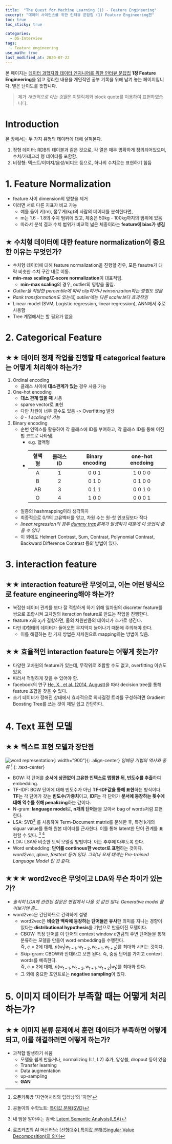 ```yaml
---
title:  "The Quest for Machine Learning (1) - Feature Engineering"
excerpt: "데이터 사이언스를 위한 인터뷰 문답집 (1) Feature Engineering편"
toc: true
toc_sticky: true

categories:
  - DS-Interview
tags:
  - Feature engineering
use_math: true
last_modified_at: 2020-07-22
---
```


본 페이지는 [데이터 과학자와 데이터 엔지니어를 위한 인터뷰 문답집](http://www.kyobobook.co.kr/product/detailViewKor.laf?ejkGb=KOR&mallGb=KOR&barcode=9791190665230&orderClick=LOA&Kc=) **1장 Feature Engineering**을 읽고 정리한 내용을 개인적인 공부 기록을 위해 남겨 놓는 페이지입니다. 별은 난이도를 뜻합니다.

> 제가 *개인적으로 아는 것들*은 이탤릭체와 block quote를 이용하여 표현하였습니다.

# Introduction

본 장에서는 두 가지 유형의 데이터에 대해 살펴본다.
1. 정형 데이터: RDB의 테이블과 같은 것으로, 각 열은 매우 명확하게 정의되어있으며, 수치/카테고리 형 데이터를 포함함.
2. 비정형: 텍스트/이미지/음성/비디오 등으로, 하나의 수치로는 표현하기 힘듬

# 1. Feature Normalization

- feature 사이 dimension의 영향을 제거
- 이러면 서로 다른 지표가 비교 가능
    - 예를 들어 키(m), 몸무게(kg)의 사람의 데이터를 분석한다면,
    - m는 1.6 - 1.8의 수치 범위에 있고, 체중은 50kg - 100kg까지의 범위에 있음
    - 따라서 분석 결과 수치 범위가 비교적 넓은 체중이라는 **feature에 bias가 생김**

## ★ 수치형 데이터에 대한 feature normalization이 중요한 이유는 무엇인가?

- 수치형 데이터에 대해 feature normalization을 진행할 경우, 모든 feautre가 대략 비슷한 수치 구간 내로 이동.
- **min-max scaling/Z-score normalization**이 대표적임.
    - **min-max scaling**의 경우, outlier의 영향을 줄임.
- *Outlier을 적당한 percentile에 따라 clip하거나 winsorization하는 방법도 있음*
- *Rank transformation도 있는데, outlier에는 다른 scaler보다 효과적임*
- Linear model (SVM, Logistic regression, linear regression), ANN에서 주로 사용함
- Tree 계열에서는 할 필요가 없음


# 2. Categorical Feature

## ★★ 데이터 정제 작업을 진행할 때 categorical feature는 어떻게 처리해야 하는가?

1. Ordinal encoding
    - 클래스 사이에 **대소관계가 있는** 경우 사용 가능
2. One-hot encoding
    - **대소 관계 없을 때** 사용
    - sparse vector로 표현
    - 다만 차원이 너무 클수도 있음 -> Overfitting 발생
    - *0 - 1 scaling이 가능*
3. Binary encoding
    - 순번 인덱스를 활용하여 각 클래스에 ID를 부여하고, 각 클래스 ID를 통해 이진법 코드로 나타냄.
        - e.g. 혈액형
        - |혈액형|클래스 ID|Binary encoding| one-hot encdoing |
            |:----:|:----:|:----:|:----:|
            |A|1|0 0 1|1 0 0 0|
            |B|2|0 1 0|0 1 0 0|
            |AB|3|0 1 1 |0 0 1 0|
            |O|4|1 0 0|0 0 0 1|
    - 일종의 hashmapping이라 생각하자
    - 최종적으로 0/1의 고유벡터를 얻고, 차원 수는 원-핫 인코딩보다 작다
    - *linear regression의 경우 [dummy trap](https://towardsdatascience.com/one-hot-encoding-multicollinearity-and-the-dummy-variable-trap-b5840be3c41a)문제가 발생하기 때문에 이 방법이 좋을 수 있다*
    - 이 외에도 Helmert Contrast, Sum, Contrast, Polynomial Contrast, Backward Difference Contrast 등의 방법이 있다.

# 3. interaction feature

## ★★ interaction feature란 무엇이고, 이는 어떤 방식으로 feature engineering해야 하는가?

- 복잡한 데이터 관계를 보다 잘 적합하게 하기 위해 일차원의 discreter feature를 쌍으로 조합시켜 고차원의 iteraction feature로 만드는 작업을 진행한다.
- feature $x_i$와 $x_j$가 결합하면, 둘의 차원만큼의 데이터가 추가로 생긴다.
- 다만 ID형태의 데이터가 들어오면 무지막지 늘어나기 때문에 주의해야 한다.
    - 이를 해결하는 한 가지 방법은 저차원으로 mapping하는 방법이 있음.

## ★★ 효율적인 interaction feature는 어떻게 찾는가?

- 다양한 고차원의 feature가 있는데, 무작위로 조합할 수도 없고, overfitting 이슈도 있음.
- 따라서 적절하게 찾을 수 있어야 함.
- facebook의 연구 [He, X., et al. (2014, August)](https://research.fb.com/wp-content/uploads/2016/11/practical-lessons-from-predicting-clicks-on-ads-at-facebook.pdf)을 따라 decision tree를 통해 feature 조합을 찾을 수 있다.
- 초기 데이터가 정해진 상태에서 효과적으로 의사결정 트리를 구성하려면 Gradient Boosting Tree를 쓰는 것이 제일 쉽고 간단하다.

# 4. Text 표현 모델

## ★★ 텍스트 표현 모델과 장단점
![word representation](https://user-images.githubusercontent.com/47516855/88257173-21d84a00-ccf8-11ea-9bc8-49c164966e13.png){: width="900"}{: .align-center}
*임베딩 기법의 역사와 종류 [^4]*
{: .text-center}
- BOW: 각 단어를 **순서에 상관없이 고유한 인덱스로 맵핑한 뒤, 빈도수를 추출**하여 embedding.
- TF-IDF: BOW 단어에 대해 빈도수가 아닌 **TF-IDF값을 통해 표현**하는 방식이다. **TF**는 각 단어가 갖는 **빈도수/가중치**이고, **IDF**는 각 단어가 **문서에 등장하는 횟수에 대해 역수를 취해 penalizing**하는 값이다.
- N-gram: **language model**로, **n개의 단어**들을 모아서 bag of words처럼 표현한다.
- LSA: SVD[^1] 를 사용하여 Term-Document matrix를 분해한 후, 특정 k개의 siguar value를 통해 원본 데이터를 근사한다. 이를 통해 latent한 단어 관계를 표현할 수 있다. [^2] [^3]
- LDA: LSA와 비슷한 토픽 모델링 방법이다. 이는 추후에 다루도록 한다.
- Word embedding: **단어를 continous한 vector로 표현**하는 것이다.  
*word2vec, glove, fasttext 등이 있다. 그러나 요새 대세는 Pre-trained Language Model 인 것 같다.*


[^4]: 오픈카톡방 '자연어처리와 딥러닝'의 '자연'
[^1]: 공돌이의 수학노트: [특이값 분해(SVD)](https://angeloyeo.github.io/2019/08/01/SVD.html)
[^2]: 내 맘을 알아주는 검색: [Latent Semantic Analysis(LSA)](https://sragent.tistory.com/entry/Latent-Semantic-AnalysisLSA)
[^3]: 로츠카츠의 AI 머신러닝: [[선형대수] 특이값 분해(Singular Value Decomposition)의 의미](https://losskatsu.github.io/linear-algebra/svd/)

## ★★★ word2vec은 무엇이고 LDA와 무슨 차이가 있는가?

- *솔직히 LDA에 관련된 질문은 면접에서 나올 것 같진 않다. Generative model 물어보기엔 좀...*
- word2vec은 간단하므로 간략하게 설명
    - word2vec은 **비슷한 맥락에 등장하는 단어들은 유사**한 의미를 지니는 경향이 있다는 **distributional hypothesis**를 기반으로 만들어진 모델이다.
    - CBOW: 특정 단어를 이 단어의 context window $c$만큼의 주변 단어들을 통해 분류하는 모델을 만들어 word embedding을 수행한다.  
    즉, $c=2$에 대해, $p(w_t|w_{t-1}, w_{t-2}, w_{t+1}, w_{t+2})$를 최대화 시키는 것이다.
    - Skip-gram: CBOW와 반대라고 보면 된다. 즉, 중심 단어를 가지고 context words를 예측한다.  
    즉, $c=2$에 대해, $p(w_{t-1}, w_{t-2}, w_{t+1}, w_{t+2}|w_t)$를 최대화 한다.
    - 그 외에 중요한 포인트로는 **negative sampling**이 있다.

# 5. 이미지 데이터가 부족할 때는 어떻게 처리하는가?

## ★★ 이미지 분류 문제에서 훈련 데이터가 부족하면 어떻게 되고, 이를 해결하려면 어떻게 하는가?

- 과적합 발생하기 쉬움
    - 모델을 쉽게 만들거나, normalizing (L1, L2) 추가, 앙상블, dropout 등이 있음
    - Transfer learning
    - Data augmentation
    - up-sampling
    - **GAN**
